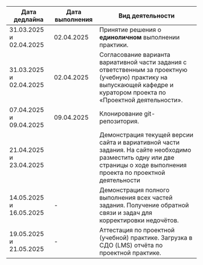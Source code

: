 | Дата дедлайна | Дата выполнения | Вид деятельности |
|-|-|-|
|31.03.2025 и 02.04.2025|02.04.2025|Принятие решения о **единоличном** выполнении практики.|
|31.03.2025 и 02.04.2025|02.04.2025|Согласование варианта вариативной части задания с ответственным за проектную (учебную) практику на выпускающей кафедре и куратором проекта по «Проектной деятельности».|
|07.04.2025 и 09.04.2025|09.04.2025|Клонирование git-репозитория.|
|21.04.2025 и 23.04.2025||Демонстрация текущей версии сайта и вариативной части задания. На сайте необходимо разместить одну или две страницы о ходе выполнения проекта по проектной деятельности|
|14.05.2025 и 16.05.2025|-|Демонстрация полного выполнения всех частей задания. Получение обратной связи и задач для корректировки недочётов.|
|19.05.2025 и 21.05.2025|-|Аттестация по проектной (учебной) практике. Загрузка в СДО (LMS) отчёта по проектной практике.|
